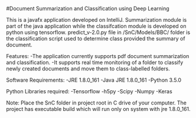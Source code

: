 #Document Summarization and Classification using Deep Learning

This is a javafx application developed on IntelliJ. Summarization module is part of the java application while the classifcation module is developed on python using tensorflow. predict_v-2.0.py file in /SnC/Models/BBC/ folder is the classification script used to determine class provided the summary of document.

Features:
-The application currently supports pdf document summarization and classification. 
-It supports real time monitoring of a folder to classify newly created documents and move them to class-labelled folders.

Software Requirements:
-JRE 1.8.0_161
-Java JRE 1.8.0_161
-Python 3.5.0

Python Libraries required:
-Tensorflow
-h5py
-Scipy
-Numpy
-Keras

Note: Place the SnC folder in project root in C drive of your computer. The project has executable build which will run only on system with jre 1.8.0_161.
